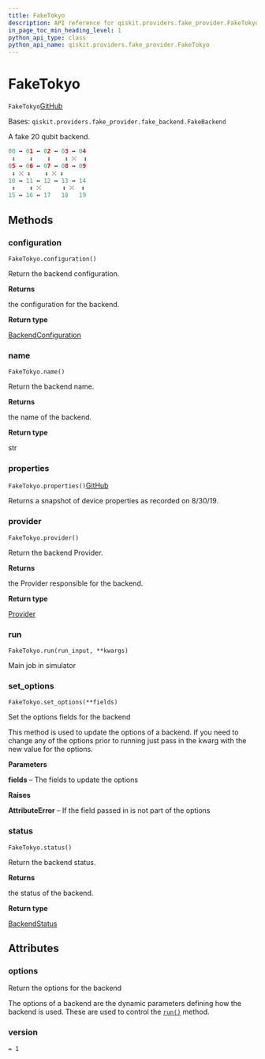 ```yaml
---
title: FakeTokyo
description: API reference for qiskit.providers.fake_provider.FakeTokyo
in_page_toc_min_heading_level: 1
python_api_type: class
python_api_name: qiskit.providers.fake_provider.FakeTokyo
---
```


# FakeTokyo

<span id="qiskit.providers.fake_provider.FakeTokyo" />

`FakeTokyo`[GitHub](https://github.com/qiskit/qiskit/tree/stable/0.40/qiskit/providers/fake_provider/backends/tokyo/fake_tokyo.py "view source code")

Bases: `qiskit.providers.fake_provider.fake_backend.FakeBackend`

A fake 20 qubit backend.

```python
00 ↔ 01 ↔ 02 ↔ 03 ↔ 04
 ↕    ↕    ↕    ↕ ⤫  ↕
05 ↔ 06 ↔ 07 ↔ 08 ↔ 09
 ↕ ⤫ ↕    ↕ ⤫ ↕
10 ↔ 11 ↔ 12 ↔ 13 ↔ 14
 ↕    ↕ ⤫      ↕ ⤫  ↕
15 ↔ 16 ↔ 17   18   19
```

## Methods

### configuration

<span id="qiskit.providers.fake_provider.FakeTokyo.configuration" />

`FakeTokyo.configuration()`

Return the backend configuration.

**Returns**

the configuration for the backend.

**Return type**

[BackendConfiguration](qiskit.providers.models.BackendConfiguration "qiskit.providers.models.BackendConfiguration")

### name

<span id="qiskit.providers.fake_provider.FakeTokyo.name" />

`FakeTokyo.name()`

Return the backend name.

**Returns**

the name of the backend.

**Return type**

str

### properties

<span id="qiskit.providers.fake_provider.FakeTokyo.properties" />

`FakeTokyo.properties()`[GitHub](https://github.com/qiskit/qiskit/tree/stable/0.40/qiskit/providers/fake_provider/backends/tokyo/fake_tokyo.py "view source code")

Returns a snapshot of device properties as recorded on 8/30/19.

### provider

<span id="qiskit.providers.fake_provider.FakeTokyo.provider" />

`FakeTokyo.provider()`

Return the backend Provider.

**Returns**

the Provider responsible for the backend.

**Return type**

[Provider](qiskit.providers.Provider "qiskit.providers.Provider")

### run

<span id="qiskit.providers.fake_provider.FakeTokyo.run" />

`FakeTokyo.run(run_input, **kwargs)`

Main job in simulator

### set\_options

<span id="qiskit.providers.fake_provider.FakeTokyo.set_options" />

`FakeTokyo.set_options(**fields)`

Set the options fields for the backend

This method is used to update the options of a backend. If you need to change any of the options prior to running just pass in the kwarg with the new value for the options.

**Parameters**

**fields** – The fields to update the options

**Raises**

**AttributeError** – If the field passed in is not part of the options

### status

<span id="qiskit.providers.fake_provider.FakeTokyo.status" />

`FakeTokyo.status()`

Return the backend status.

**Returns**

the status of the backend.

**Return type**

[BackendStatus](qiskit.providers.models.BackendStatus "qiskit.providers.models.BackendStatus")

## Attributes

<span id="qiskit.providers.fake_provider.FakeTokyo.options" />

### options

Return the options for the backend

The options of a backend are the dynamic parameters defining how the backend is used. These are used to control the [`run()`](qiskit.providers.fake_provider.FakeTokyo#run "qiskit.providers.fake_provider.FakeTokyo.run") method.

<span id="qiskit.providers.fake_provider.FakeTokyo.version" />

### version

`= 1`

